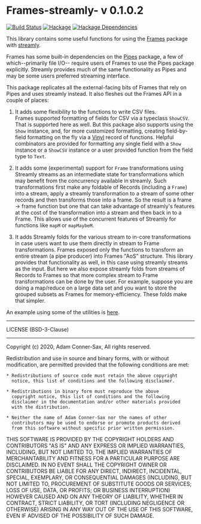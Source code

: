# Frames-streamly- v 0.1.0.2

[![Build Status][travis-badge]][travis]
[![Hackage][hackage-badge]][hackage]
[![Hackage Dependencies][hackage-deps-badge]][hackage-deps]

This library contains some useful functions for using the 
[Frames](https://hackage.haskell.org/package/Frames) 
package with [streamly](https://hackage.haskell.org/package/streamly).

Frames has some built-in dependencies on the 
[Pipes](https://hackage.haskell.org/package/pipes) package,
a few of which--primarily file I/O-- require users of Frames to use
the Pipes package explicitly.  Streamly provides much of the same 
functionality as Pipes and may be some users preferred streaming 
interface.

This package replicates all the external-facing bits of Frames that
rely on Pipes and uses streamly instead.  It also fleshes out the Frames
API in a couple of places:

1. It adds some flexibility to the functions to write CSV files.  
Frames supported formatting of fields for CSV 
via a typeclass ```ShowCSV```.  That is supported here as well.  But
this package also supports using the ```Show``` instance, and, for more
customized formatting,
creating field-by-field formatting on the fly via
a [Vinyl](https://hackage.haskell.org/package/vinyl) record of functions.
Helpful combinators are provided for formatting any single field with
a ```Show``` instance or a ```ShowCSV``` instance or a user provided
function from the field type to ```Text```. 

2. It adds some (experimental) support for ```Frame``` transformations 
using Streamly streams as an intermediate state for transformations
which may benefit from the concurrency available in streamly. Such
transformations first make any foldable of Records 
(including a ```Frame```) into a stream, apply a streamly transformation
to a stream of some other records and then transforms those into a frame.
So the result is a frame -> frame function but one that can take advantage
of streamly's features at the cost of the transformation into a stream and then
back in to a Frame.
This allows use of the concurrent features of 
Streamly for functions like ```mapM``` or ```mapMaybeM```.  

3. It adds Streamly folds for the various stream to in-core 
transformations in case users want to use them directly 
in stream to Frame transformations.  Frames exposed only the functions
to transform an entire stream (a pipe producer) into Frames "AoS" 
structure.  This library provides that functionality as well, in this case
using streamly streams as the input.
But here we also expose streamly folds from streams of
Records to Frames so that more complex stream to Frame transformations
can be done by the user.  For example, suppose you are doing
a map/reduce on a large data set and you want to store the 
grouped subsets as Frames for memory-efficiency.  These folds
make that simpler.


An example using some of the utilities is [here](https://github.com/adamConnerSax/Frames-streamly/blob/master/examples/Main.hs).
_______

LICENSE (BSD-3-Clause)
_______
Copyright (c) 2020, Adam Conner-Sax, All rights reserved.

Redistribution and use in source and binary forms, with or without
modification, are permitted provided that the following conditions are met:

    * Redistributions of source code must retain the above copyright
      notice, this list of conditions and the following disclaimer.

    * Redistributions in binary form must reproduce the above
      copyright notice, this list of conditions and the following
      disclaimer in the documentation and/or other materials provided
      with the distribution.

    * Neither the name of Adam Conner-Sax nor the names of other
      contributors may be used to endorse or promote products derived
      from this software without specific prior written permission.

THIS SOFTWARE IS PROVIDED BY THE COPYRIGHT HOLDERS AND CONTRIBUTORS
"AS IS" AND ANY EXPRESS OR IMPLIED WARRANTIES, INCLUDING, BUT NOT
LIMITED TO, THE IMPLIED WARRANTIES OF MERCHANTABILITY AND FITNESS FOR
A PARTICULAR PURPOSE ARE DISCLAIMED. IN NO EVENT SHALL THE COPYRIGHT
OWNER OR CONTRIBUTORS BE LIABLE FOR ANY DIRECT, INDIRECT, INCIDENTAL,
SPECIAL, EXEMPLARY, OR CONSEQUENTIAL DAMAGES (INCLUDING, BUT NOT
LIMITED TO, PROCUREMENT OF SUBSTITUTE GOODS OR SERVICES; LOSS OF USE,
DATA, OR PROFITS; OR BUSINESS INTERRUPTION) HOWEVER CAUSED AND ON ANY
THEORY OF LIABILITY, WHETHER IN CONTRACT, STRICT LIABILITY, OR TORT
(INCLUDING NEGLIGENCE OR OTHERWISE) ARISING IN ANY WAY OUT OF THE USE
OF THIS SOFTWARE, EVEN IF ADVISED OF THE POSSIBILITY OF SUCH DAMAGE.


[travis]:        <https://travis-ci.org/adamConnerSax/Frames-streamly>
[travis-badge]:  <https://travis-ci.org/adamConnerSax/Frames-streamly.svg?branch=master>
[hackage]:       <https://hackage.haskell.org/package/Frames-streamly>
[hackage-badge]: <https://img.shields.io/hackage/v/Frames-streamly.svg>
[hackage-deps-badge]: <https://img.shields.io/hackage-deps/v/Frames-streamly.svg>
[hackage-deps]: <http://packdeps.haskellers.com/feed?needle=Frames-streamly>
